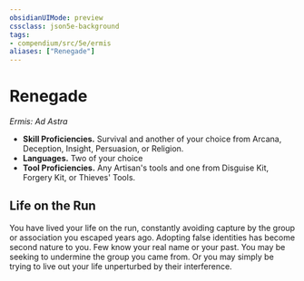 ```yaml
---
obsidianUIMode: preview
cssclass: json5e-background
tags:
- compendium/src/5e/ermis
aliases: ["Renegade"]
---
```

# Renegade
*Ermis: Ad Astra*  

- **Skill Proficiencies.** Survival and another of your choice from Arcana, Deception, Insight, Persuasion, or Religion.  
- **Languages.** Two of your choice  
- **Tool Proficiencies.** Any Artisan's tools and one from Disguise Kit, Forgery Kit, or Thieves' Tools.  


## Life on the Run

You have lived your life on the run, constantly avoiding capture by the group or association you escaped years ago. Adopting false identities has become second nature to you. Few know your real name or your past. You may be seeking to undermine the group you came from. Or you may simply be trying to live out your life unperturbed by their interference.